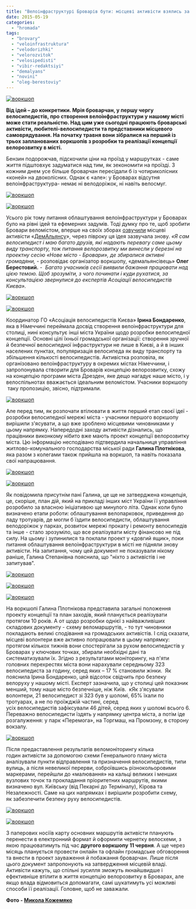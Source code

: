 ```yaml
---
title: "Велоінфраструктурі Броварів бути: місцеві активісти взялись за розробку схеми веломаршрутів"
date: 2015-05-19
categories: 
  - "hromada"
tags: 
  - "brovary"
  - "veloinfrastruktura"
  - "velodorizhki"
  - "velorozvitok"
  - "velosipedisti"
  - "vibir-redaktsiyi"
  - "demalyans"
  - "novini"
  - "oleg-berestoviy"
---
```


[![воркшоп](https://mpz.brovary.org/wp-content/uploads/2015/05/Image00043.jpg)](https://mpz.brovary.org/wp-content/uploads/2015/05/Image00043.jpg)

**Від ідей – до конкретики. Мрія броварчан, у першу чергу велосипедистів, про створення велоінфраструктури у нашому місті може стати реальністю. Над цим уже сьогодні працюють броварські активісти, любителі-велосипедисти та представники місцевого самоврядування. На початку травня вони зібралися на перший із трьох запланованих воркшопів з розробки та реалізації концепції велорозвитку в місті.**

Бензин подорожчав, підскочили ціни на проїзд у маршрутках - саме життя підштовхує задуматися над тим, як зекономити на проїзді. З кожним днем усе більше броварчан пересідали б із чотириколісних «коней» на двоколісних. Однак є «але»: у Броварах відсутня велоінфраструктура- немає ні велодоріжок, ні навіть велосмуг.

[![воркшоп](https://mpz.brovary.org/wp-content/uploads/2015/05/Image000031.jpg)](https://mpz.brovary.org/wp-content/uploads/2015/05/Image000031.jpg)

[![воркшоп](https://mpz.brovary.org/wp-content/uploads/2015/05/Image000021.jpg)](https://mpz.brovary.org/wp-content/uploads/2015/05/Image000021.jpg)

Усього рік тому питання облаштування велоінфраструктури у Броварах було на рівні ідей та ефемерних задумів. Тоді думку про те, щоб зробити Бровари веломістом, вперше на своїх зборах [озвучили](https://mpz.brovary.org/vlada-kazhe-shho-velodorizhok-u-brovarah-nemaye-pochnemo-todi-z-veloparkovok/) місцеві активісти «[ДемАльянсу](https://www.facebook.com/demalliancebrovary)», через півроку ця ідея зазвучала знову. _«Я сам велосипедист і маю багато друзів, які надають перевагу саме цьому виду транспорту, тож питання велорозвитку ми винесли у березні на проектну сесію «Нове місто - Бровари», де збиралися активні громадяни,_ \- розповідає організатор воркшопу, «демальянсівець» **Олег Берестовий.** _-  Багато учасників сесії виявили бажання працювати над цією темою. Щоб зрозуміти, з чого починати і куди рухатися, за консультацією звернулися до експертів Асоціації велосипедистів Києва»._

[![воркшоп](https://mpz.brovary.org/wp-content/uploads/2015/05/Image000091.jpg)](https://mpz.brovary.org/wp-content/uploads/2015/05/Image000091.jpg)

[![воркшоп](https://mpz.brovary.org/wp-content/uploads/2015/05/Image00042.jpg)](https://mpz.brovary.org/wp-content/uploads/2015/05/Image00042.jpg)

Координатор ГО «Асоціація велосипедистів Києва» **Ірина Бондаренко**, яка в Німеччині переймала досвід створення велоінфраструктури для столиці, нині консультує інші міста України щодо розробки велосипедної концепції. Основні цілі їхньої громадської організації: створення зручної й безпечної велосипедної інфраструктури не лише в Києві, а й в інших населених пунктах, популяризація велосипеда як виду транспорту та збільшення кількості велосипедистів. Активістка розповіла, як організовано велоінфраструктуру в окремих містах Німеччини, і запропонувала створити для Броварів концепцію велорозвитку, схожу на концепцію програми міста Дрезден, яке дещо нагадує наше місто, і у велоспільнотах вважається ідеальним веломістом. Учасники воркшопу  таку пропозицію, звісно, підтримали.

[![воркшоп](https://mpz.brovary.org/wp-content/uploads/2015/05/Image00048.jpg)](https://mpz.brovary.org/wp-content/uploads/2015/05/Image00048.jpg)

Але перед тим, як розпочати втілювати в життя перший етап своєї ідеї - розробки велосипедної мережі міста - учасники першого воркшопу вирішили з'ясувати, а що вже зроблено місцевими чиновниками у цьому напрямку. Напередодні заходу активісти дізнались, що працівники виконкому нібито вже мають проект концепції велорозвитку міста. Цю інформацію несподівано підтвердила начальниця управління житлово-комунального господарства міської ради **Галина Плотнікова**, яка разом з колегами також прийшла на воркшоп, та навіть показала свої напрацювання.

[![воркшоп](https://mpz.brovary.org/wp-content/uploads/2015/05/Image00047.jpg)](https://mpz.brovary.org/wp-content/uploads/2015/05/Image00047.jpg)

[![воркшоп](https://mpz.brovary.org/wp-content/uploads/2015/05/Image00037.jpg)](https://mpz.brovary.org/wp-content/uploads/2015/05/Image00037.jpg)

Як повідомила присутнім пані Галина, це ще не затверджена концепція, це, скоріше, план дій, який на прикладі інших міст України її управління розробило за власною ініціативою ще минулого літа. Однак коли було визначено етапи роботи: облаштування велопарковок, приведення до ладу тротуарів, де могли б їздити велосипедисти, облаштування велодоріжок у парках, розвиток мережі прокату і ремонту велосипедів та інше - стало зрозуміло, що все реалізувати місту фінансово не під силу. На цьому і зупинилися та поклали проект у «довгий ящик», поки питання облаштування велоінфраструктури в місті не підняли знову активісти. На запитання, чому цей документ не показували нікому раніше, Галина Степанівна пояснила, що "ніхто з активістів і не запитував".

[![воркшоп](https://mpz.brovary.org/wp-content/uploads/2015/05/Image00046.jpg)](https://mpz.brovary.org/wp-content/uploads/2015/05/Image00046.jpg)

[![воркшоп](https://mpz.brovary.org/wp-content/uploads/2015/05/Image00044.jpg)](https://mpz.brovary.org/wp-content/uploads/2015/05/Image00044.jpg)

[![воркшоп](https://mpz.brovary.org/wp-content/uploads/2015/05/Image000191.jpg)](https://mpz.brovary.org/wp-content/uploads/2015/05/Image000191.jpg)

На воркшопі Галина Плотнікова представила загальні положення проекту концепції та план заходів, який планується реалізувати протягом 10 років. А от щодо розробки однієї з найважливіших складових документу - схему веломаршрутів, - то тут чиновники покладають великі сподівання на громадських активістів. І слід сказати, місцеві волонтери вже активно попрацювали в цьому напрямку: протягом кількох тижнів вони спостерігали за рухом велосипедистів у Броварах у ключових точках, збирали необхідні дані та систематизували їх. Згідно з результатами моніторингу, на п'яти головних перехрестях міста вони нарахували середньому 323 велосипедиста за годину, серед яких – 17 % становили жінки.  Як пояснила Ірина Бондаренко, цей відсоток свідчить про безпеку велоруху у нашому місті. Експерт зазначила, що у столиці цей показник менший, тому наше місто безпечніше, ніж Київ.  кЯк з'ясували волонтери, 21 велосипедист зі 323 був у шоломі, 65% їхали по тротуарах, а не по проїжджій частині, серед усіх велосипедистів зафіксували 46 дітей, серед яких у шоломі всього 6. Переважно велосипедисти їздять у напрямку центра міста, а потім іде розгалуження: у парк «Перемога», на Торгмаш, на Промзону, в сторону вокзалу.

[![воркшоп](https://mpz.brovary.org/wp-content/uploads/2015/05/Image000461.jpg)](https://mpz.brovary.org/wp-content/uploads/2015/05/Image000461.jpg)

Після предаставлення результатів веломоніторингу кілька годин активісти за допомогою схеми Генерального плану міста аналізували пункти відправлення та призначення велосипедистів, типи вулиць, а після невеликої перерви, озброївшись різнокольоровими маркерами, перейшли до «малювання» на кальці великих і менших вузлових точок та прокладання пріоритетних маршрутів, якими визначено вул. Київську (від Пекарні до Терміналу), Кірова та Незалежності. Саме на цих напрямках і вирішили розробити схему, як забезпечити безпеку руху велосипедистів.

[![воркшоп](https://mpz.brovary.org/wp-content/uploads/2015/05/Image00043.jpg)](https://mpz.brovary.org/wp-content/uploads/2015/05/Image00043.jpg)

[![воркшоп](https://mpz.brovary.org/wp-content/uploads/2015/05/Image00041.jpg)](https://mpz.brovary.org/wp-content/uploads/2015/05/Image00041.jpg)

З паперових носіїв карту основних маршрутів активісти планують перенести в електронний формат й оформити чернетку велосхеми, з якою працюватимуть під час **другого воркшопу** **11 червня**. А ще через місяць планується провести онлайн та офлайн громадське обговорення та внести в проект зауваження й побажання броварчан. Лише після цього документ запропонують на затвердження місцевій владі. Активісти кажуть, що спільні зусилля зможуть якнайшвидше і ефективніше втілити в життя концепцію велорозвитку в Броварах, але якщо влада відмовиться допомагати, самі шукатимуть усі можливі способи її реалізації. Головне, щоб не заважали.

**Фото - [Микола Кожемяко](http://fotokray.com.ua/)**
